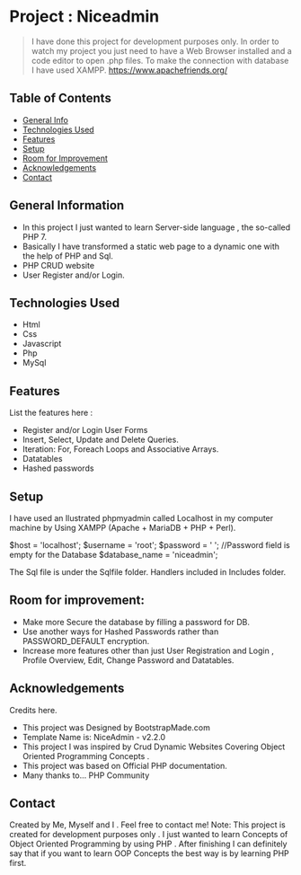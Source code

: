 # Project : Niceadmin
> I have done this project for development purposes only.
> In order to watch my project you just need to have a Web Browser installed and a code editor to open .php files. To make the connection with database I have used XAMPP.
 https://www.apachefriends.org/
 
## Table of Contents
* [General Info](#general-information)
* [Technologies Used](#technologies-used)
* [Features](#features)
* [Setup](#setup)
* [Room for Improvement](#room-for-improvement)
* [Acknowledgements](#acknowledgements)
* [Contact](#contact)
<!-- * [License](#license) -->


## General Information
- In this project I just wanted to learn Server-side language , the so-called PHP 7.
- Basically I have transformed a static web page to a dynamic one with the help of PHP and Sql.
- PHP CRUD website 
- User Register and/or Login.


## Technologies Used
- Html
- Css
- Javascript 
- Php
- MySql


## Features
List the features here :
- Register and/or Login User Forms 
- Insert, Select, Update and Delete Queries.
- Iteration: For, Foreach Loops and Associative Arrays.
- Datatables
- Hashed passwords


## Setup
I have used an Ilustrated phpmyadmin called Localhost in my computer machine by Using XAMPP (Apache + MariaDB + PHP + Perl).

  $host = 'localhost';
  $username = 'root';
  $password = ' '; //Password field is empty for the Database
  $database_name = 'niceadmin';
  
The Sql file is under the Sqlfile folder.  Handlers included in Includes folder.


## Room for improvement:
- Make more Secure the database by filling a password for DB.
- Use another ways for Hashed Passwords rather than PASSWORD_DEFAULT encryption.
- Increase more features other than just User Registration and Login , Profile Overview, Edit, Change Password and Datatables.

## Acknowledgements
 Credits here.
- This project was Designed by BootstrapMade.com
- Template Name is: NiceAdmin - v2.2.0
- This project I was inspired by Crud Dynamic Websites Covering Object Oriented Programming Concepts .
- This project was based on Official PHP documentation.
- Many thanks to... PHP Community


## Contact
Created by Me, Myself and I . Feel free to contact me!
Note: This project is created for development purposes only . I just wanted to learn Concepts of Object Oriented Programming by using PHP . After finishing I can definitely say that if you want to learn OOP Concepts the best way is by learning PHP first.
